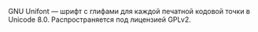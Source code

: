 GNU Unifont — шрифт с глифами для каждой печатной кодовой точки в Unicode 8.0. Распространяется под лицензией GPLv2.
